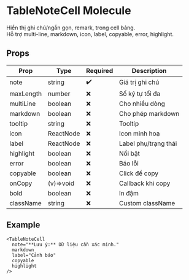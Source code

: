 # TableNoteCell Molecule

Hiển thị ghi chú/ngắn gọn, remark, trong cell bảng.  
Hỗ trợ multi-line, markdown, icon, label, copyable, error, highlight.

## Props

| Prop        | Type      | Required | Description                |
|-------------|-----------|----------|----------------------------|
| note        | string    | ✔️      | Giá trị ghi chú            |
| maxLength   | number    | ❌      | Số ký tự tối đa            |
| multiLine   | boolean   | ❌      | Cho nhiều dòng             |
| markdown    | boolean   | ❌      | Cho phép markdown          |
| tooltip     | string    | ❌      | Tooltip                    |
| icon        | ReactNode | ❌      | Icon minh hoạ              |
| label       | ReactNode | ❌      | Label phụ/trạng thái       |
| highlight   | boolean   | ❌      | Nổi bật                    |
| error       | boolean   | ❌      | Báo lỗi                    |
| copyable    | boolean   | ❌      | Click để copy              |
| onCopy      | (v)=>void | ❌      | Callback khi copy          |
| bold        | boolean   | ❌      | In đậm                     |
| className   | string    | ❌      | Custom className           |

## Example

```tsx
<TableNoteCell
  note="**Lưu ý:** Dữ liệu cần xác minh."
  markdown
  label="Cảnh báo"
  copyable
  highlight
/>
